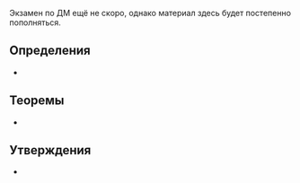 Экзамен по ДМ ещё не скоро, однако материал здесь будет постепенно пополняться.

## Определения
- 

## Теоремы
- 

## Утверждения
- 
